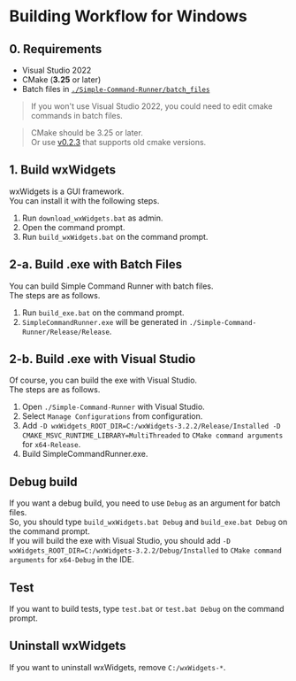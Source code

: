 # Building Workflow for Windows

## 0. Requirements

-   Visual Studio 2022
-   CMake (**3.25** or later)
-   Batch files in [`./Simple-Command-Runner/batch_files`](../batch_files)

> If you won't use Visual Studio 2022, you could need to edit cmake commands in batch files.  

> CMake should be 3.25 or later.  
> Or use [v0.2.3](https://github.com/matyalatte/Simple-Command-Runner/tree/v0.2.3) that supports old cmake versions.  

## 1. Build wxWidgets

wxWidgets is a GUI framework.  
You can install it with the following steps.

1.  Run `download_wxWidgets.bat` as admin.
2.  Open the command prompt.
3.  Run `build_wxWidgets.bat` on the command prompt.

## 2-a. Build .exe with Batch Files

You can build Simple Command Runner with batch files.  
The steps are as follows.

1.  Run `build_exe.bat` on the command prompt.
2.  `SimpleCommandRunner.exe` will be generated in `./Simple-Command-Runner/Release/Release`.

## 2-b. Build .exe with Visual Studio

Of course, you can build the exe with Visual Studio.  
The steps are as follows.

1.  Open `./Simple-Command-Runner` with Visual Studio.  
2.  Select `Manage Configurations` from configuration.  
3.  Add `-D wxWidgets_ROOT_DIR=C:/wxWidgets-3.2.2/Release/Installed -D CMAKE_MSVC_RUNTIME_LIBRARY=MultiThreaded` to `CMake command arguments` for `x64-Release`.  
4.  Build SimpleCommandRunner.exe.  

## Debug build

If you want a debug build, you need to use `Debug` as an argument for batch files.  
So, you should type `build_wxWidgets.bat Debug` and `build_exe.bat Debug` on the command prompt.  
If you will build the exe with Visual Studio, you should add `-D wxWidgets_ROOT_DIR=C:/wxWidgets-3.2.2/Debug/Installed` to `CMake command arguments` for `x64-Debug` in the IDE.

## Test

If you want to build tests, type `test.bat` or `test.bat Debug` on the command prompt.

## Uninstall wxWidgets

If you want to uninstall wxWidgets, remove `C:/wxWidgets-*`.